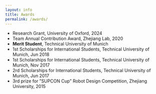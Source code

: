 ```yaml
---
layout: info
title: Awards 
permalink: /awards/
---
```


* Research Grant, University of Oxford, 2024
* Team Annual Contribution Award, Zhejiang Lab, 2020
* **Merit Student**, Technical University of Munich
* 1st Scholarships for International Students, Technical University of Munich, Jun 2018
* 1st Scholarships for International Students, Technical University of Munich, Nov 2017
* 2rd Scholarships for International Students, Technical University of Munich, Jun 2017
* 3rd prize for ”SUPCON Cup” Robot Design Competition, Zhejiang University, 2015


